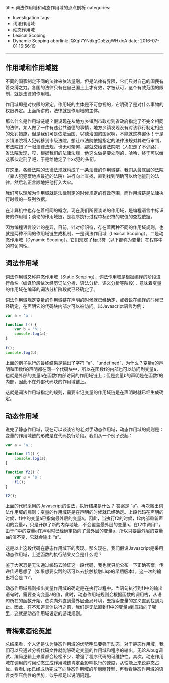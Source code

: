 title: 词法作用域和动态作用域的点点剖析
categories:
  - Investigation
tags:
  - 词法作用域
  - 动态作用域
  - Lexical Scoping
  - Dynamic Scoping
abbrlink: jQXql7YNdkgCoEzgWHxioA
date: 2016-07-01 16:56:19
---
## 作用域和作用域链
不同的国家制定不同的法律来依法量刑。但是法律有界限，它们只对自己的国民有着束缚之力。各国的法律只有在自己国土上才有效，才被认可，这个有效范围的限制，就是法律的作用域。

作用域即是对权限的界定。作用域的主体是不可忽视的，它明确了是对什么事物的权限界定。上面所讲的，法律就是作用域的主体。

<!-- more -->

那么什么是作用域链呢？假设现在从地方乡镇到市政府到省政府指定了不完全相同的法律。某人做了一件有违公共道德的事情，地方乡镇发现没有对该罪行制定相应的处罚措施，但是我们可是依法治国、以德治国的国家啊，不能就这样罢休！于是乡镇法院将人犯转移到市级法院，想让市法院依据指定的法律法规对其进行审判，市法院扫了一眼法律法规，也无可奈何，那就交给省法院吧（人犯走了不少路），省法院发现，哎，根据我们的法律法规，他这么做是要处刑的，哈哈，终于可以给这家伙定刑了吧，于是给他定了个xx犯的头衔。

在这里，各级法院的法律法规就构成了一条法律的作用域链。我们从最底层的法院（靠人犯犯案地点最近的法院）进行向上查找，直到找到明确可以给他量刑的法律，然后名正言顺地把他打入大牢。

我们可以理解为作用域就是法律制定的时候规定的有效范围，而作用域链是法律执行时候的一系列依据。

在计算机中也存在着相同的概念，现在我们所要谈论的作用域，是编程语言中标识符的作用域；谈论的作用域链，是程序执行过程中标识符的取值的查找依据。

因为编程语言设计的差异，目前，针对标识符，存在着两种不同的作用域规则，也就是两种不同的作用域链生成机制，一是词法作用域（Lexical Scoping），二是动态作用域（Dynamic Scoping）。它们规定了标识符（以下都称为变量）在程序中的可访问性。

## 词法作用域
词法作用域又称静态作用域（Static Scoping），词法作用域是根据编译的阶段进行命名（编译阶段依次经历词法分析、语法分析、语义分析等阶段），意味着变量的作用域在编译的词法分析阶段就已经确定了。

词法作用域规定变量的作用域链在声明的时候就已经确定，或者说在编译的时候已经确定，在声明它的代码块内部才可以被访问。以Javascript语言为例：

```javascript
var a = 'a';

function f() {
	var b = 'b';
	console.log(a);
}

f();
console.log(b);
```

上面的例子执行的最终结果是输出了字符 “a”、“undefined”，为什么？变量a的声明和函数f的声明都在同一个代码块中，所以在函数f的内部也可以访问到变量a，也就是外部的变量a在函数f内部访问的作用域链上；但是变量b的声明是在函数f的内部，因此不在外部代码块的作用域链上。

这就是词法作用域指定的规则，需要牢记变量的作用域链是在声明时就已经生成确定。

## 动态作用域
说完了静态作用域，现在可以谈谈它的老对手动态作用域，动态作用域的规则是：变量的作用域链的形成是在代码执行阶段。我们从一个例子说起：

```javascript
var a = 'a';

function f1() {
	console.log(a);
}

function f2() {
	var a = 'b';
	f1();
}

f2();
```

上面的代码采用的Javascript的语法，执行结果是什么？ 答案是 “a”。再次搬出词法作用域的规则：变量的作用域链是在声明的时候就已经确定。上段代码在声明的时候，f1中的变量a已指向最外层的变量a。因此，当执行f2的时候，f2内部重新声明的变量a，只是开辟了新的内存地址，不会覆盖最外层的变量a。在f2中调用f1，由于f1中的变量a在声明时已经确定指向了最外层的变量a，所以只要最外层的变量a的值不变，它就会输出 “a”。

这是以上这段代码在静态作用域下的表现。那么现在，我们假设Javascript是采用动态作用域，上述函数的执行结果又会是什么呢？

鉴于大家恐是无法通过编码去验证这一段代码，我也就只能公布一下正确答案，传递传递思想了（如果想要实践的话可以去接触接触Lisp的早期版本），这一次的输出将会是 “b”。

动态作用域规则指出变量作用域的确定是在执行过程中。当语句执行到f1中的输出语句时，需要查询变量a的值，此时，动态作用域规则会根据函数的调用栈，从语句所在的函数开始，依次向外直到最外层全局环境，去搜索变量的定义直到找到为止。因此，在不知道具体执行之前，我们是无法直到f1中的变量a到底指向了哪里，这就是动态作用域设定的游戏规则。

## 青梅煮酒论英雄
总结来看，个人还是认为静态作用域的优势明显要强于动态，对于静态作用域，我们可以只通过分析代码文件就能够确定变量的作用域和程序的输出，无论从bug调试、编码逻辑上来看都会轻松不少，增强了程序代码的可维护性。其次，动态作用域在调用的时候动态生成作用域链肯定会影响执行的速度，从性能上来说静态占优。看看Lisp已经成功完成了向静态作用域的华丽丽转型，再看看静态作用域的语言类型压倒性的优势，似乎都足以说明问题。
